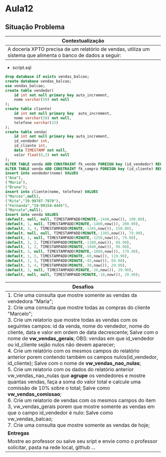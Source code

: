 # Aula12
## Situação Problema
|Contextualização|
|-|
|A doceria XPTO precisa de um relatório de vendas, utiliza um sistema que alimenta o banco de dados a seguir:|
- script.sql
```sql
drop database if exists vendas_balcao;
create database vendas_balcao;
use vendas_balcao;
create table vendedor(
	id int not null primary key auto_increment,
	nome varchar(50) not null
);
create table cliente(
	id int not null primary key  auto_increment,
	nome varchar(50) not null,
	telefone varchar(15)
);
create table venda(
	id int not null primary key auto_increment,
	id_vendedor int,
	id_cliente int,
	data TIMESTAMP not null,
	valor float(8,2) not null
);
ALTER TABLE venda ADD CONSTRAINT fk_vende FOREIGN key (id_vendedor) REFERENCES vendedor(id);
ALTER TABLE venda ADD CONSTRAINT fk_compra FOREIGN key (id_cliente) REFERENCES cliente(id);
insert into vendedor(nome) VALUES
("Ana"),
("Maria"),
("Bruna");
insert into cliente(nome, telefone) VALUES
("Marcos",null),
("Rita","19-99787-7979"),
("Fernanda","19-99154-4445"),
("Marcelo",null);
Insert into venda VALUES
(default, null, null, TIMESTAMPADD(MINUTE,-1440,now()), 100.00),
(default, 1, null, TIMESTAMPADD(MINUTE,-1400,now()), 200.00),
(default, 3, 4, TIMESTAMPADD(MINUTE,-1345,now()), 150.00),
(default, null, null, TIMESTAMPADD(MINUTE,-1305,now()), 79.90),
(default, 1, null, TIMESTAMPADD(MINUTE,-1250,now()), 79.90),
(default, 2, 2, TIMESTAMPADD(MINUTE,-1180,now()), 89.90),
(default, 1, 2, TIMESTAMPADD(MINUTE,-1040,now()), 99.90),
(default, 3, null, TIMESTAMPADD(MINUTE,-1000,now()), 179.90),
(default, 1, 2, TIMESTAMPADD(MINUTE,-60,now()), 119.90),
(default, 2, 3, TIMESTAMPADD(MINUTE,-45,now()), 69.90),
(default, 3, 4, TIMESTAMPADD(MINUTE,-30,now()), 29.90),
(default, 3, null, TIMESTAMPADD(MINUTE,-20,now()), 29.90),
(default, null, null, TIMESTAMPADD(MINUTE,-10,now()), 29.90);
```

|Desafios|
|-|
|1. Crie uma consulta que mostre somente as vendas da vendedora "Maria";<br>2. Crie uma consulta que mostre todas as compras do cliente "Marcelo";<br>3. Crie um relatorio que mostre todas as vendas com os seguintes campos: id da venda, nome do vendedor, nome do cliente, data e valor em ordem de data decrescente; Salve com o nome de **vw_vendas_gerais**; OBS: vendas em que id_vendedor ou id_cliente sejão nulos não devem aparecer;<br>4. Crie um relatório com os mesmos campos do relatório anterior porem contendo também os campos nulos(id_vendedor, id_cliente); Salve com o nome de **vw_vendas_nao_nulas**;<br>5. Crie um relatorio com os dados do relatório anterior vw_vendas_nao_nulas que **agrupe** os vendedores e mostre quantas vendas, faça a soma do valor total e calcule uma comissão de 10% sobre o total; Salve como **vw_vendas_comissao**;<br>6. Crie um relatorio de vendas com os mesmos campos do item 3, vw_vendas_gerais porem que mostre somente as vendas em que o campo id_vendedor é nulo: Salve como vw_vendas_balcao;<br>7. Crie uma consulta que mostre somente as vendas de hoje;|
|**Entregas**|
|Mostre ao professor ou salve seu sript e envie como o professor solicitar, pasta na rede local, github ...|